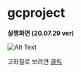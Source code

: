 # gcproject

__실행화면 (20.07.29 ver)__

![Alt Text](https://thumbs.gfycat.com/FlawlessWindingApatosaur-size_restricted.gif)

고화질로 보려면 [클릭](https://gfycat.com/ko/flawlesswindingapatosaur)
